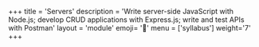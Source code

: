 +++
title = 'Servers'
description = 'Write server-side JavaScript with Node.js; develop CRUD applications with Express.js; write and test APIs with Postman'
layout = 'module'
emoji= '🔌'
menu = ['syllabus']
weight='7'
+++
